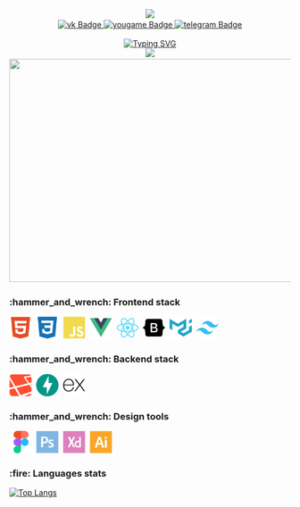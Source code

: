 <div id="header" align="center">
  <img src="https://media.giphy.com/media/M9gbBd9nbDrOTu1Mqx/giphy.gif" width="100"/>
</div>

<div id="badges" align="center">
  <a href="https://vk.com/madeninheaven">
    <img src="https://img.shields.io/badge/Vkontakte-6A76FF?logo=vk&logoColor=white" alt="vk Badge"/>
  </a>
  <a href="https://yougame.biz/members/451921/">
    <img src="https://img.shields.io/badge/YouGame-red?logo=yougame&logoColor=white" alt="yougame Badge"/>
  </a>
  <a href="https://t.me/jmp_label8">
    <img src="https://img.shields.io/badge/Telegram-6A76FF?logo=telegram&logoColor=white" alt="telegram Badge"/>
  </a>
</div>

<div align="center">
  <img src="https://komarev.com/ghpvc/?username=qeaaaae&style=flat-square&color=6A76FF" alt="" />
</div>

<div align="center">
  <a href="https://git.io/typing-svg"><img src="https://readme-typing-svg.demolab.com?font=Fira+Code&weight=600&pause=1000&color=6A76FF&center=true&vCenter=true&random=false&lines=WELCOME+TO+MY+GITHUB+PROFILE!" alt="Typing SVG" /></a> <br>
  <img src="https://media.giphy.com/media/hvRJCLFzcasrR4ia7z/giphy.gif" width="40px"/>
</div>

<div align="center">
  <img src="http://studiopixel.in/wp-content/uploads/2017/11/senior-front-end-developer-openings-1.gif" width="600" height="400"/>
</div>

<h3>:hammer_and_wrench: Frontend stack</h3>
<div>
  <img src="https://github.com/devicons/devicon/blob/master/icons/html5/html5-plain.svg" title="HTML5" alt="HTML" width="40" height="40"/>&nbsp;
  <img src="https://github.com/devicons/devicon/blob/master/icons/css3/css3-plain.svg"  title="CSS3" alt="CSS" width="40" height="40"/>&nbsp;
  <img src="https://github.com/devicons/devicon/blob/master/icons/javascript/javascript-plain.svg" title="JavaScript" alt="JavaScript" width="40" height="40"/>&nbsp;
  <img src="https://github.com/devicons/devicon/blob/master/icons/vuejs/vuejs-original.svg" title="Vue" alt="Vue" width="40" height="40"/>&nbsp;
  <img src="https://github.com/devicons/devicon/blob/master/icons/react/react-original.svg" title="React" alt="React" width="40" height="40"/>&nbsp;
  <img src="https://github.com/devicons/devicon/blob/master/icons/bootstrap/bootstrap-plain.svg" title="Bootstrap" alt="Bootstrap" width="40" height="40"/>&nbsp;
  <img src="https://github.com/devicons/devicon/blob/master/icons/materialui/materialui-plain.svg" title="Material UI" alt="Material UI" width="40" height="40"/>&nbsp;
  <img src="https://github.com/devicons/devicon/blob/master/icons/tailwindcss/tailwindcss-plain.svg" title="Tailwind" alt="Tailwind" width="40" height="40"/>&nbsp;
</div>

<h3>:hammer_and_wrench: Backend stack</h3>
<div>
  <img src="https://github.com/devicons/devicon/blob/master/icons/laravel/laravel-plain.svg" title="Laravel" alt="Laravel" width="40" height="40"/>&nbsp;
  <img src="https://github.com/devicons/devicon/blob/master/icons/fastapi/fastapi-original.svg" title="FastAPI" alt="FastAPI" width="40" height="40"/>&nbsp;
  <img src="https://github.com/devicons/devicon/blob/master/icons/express/express-original.svg" title="Express" alt="Express" width="40" height="40"/>&nbsp;
</div>

<h3>:hammer_and_wrench: Design tools</h3>
<div>
  <img src="https://github.com/devicons/devicon/blob/master/icons/figma/figma-original.svg" title="Figma" alt="Figma" width="40" height="40"/>&nbsp;
  <img src="https://github.com/devicons/devicon/blob/master/icons/photoshop/photoshop-plain.svg" title="PS" alt="PS" width="40" height="40"/>&nbsp;
  <img src="https://github.com/devicons/devicon/blob/master/icons/xd/xd-plain.svg" title="XD" alt="XD" width="40" height="40"/>&nbsp;
  <img src="https://github.com/devicons/devicon/blob/master/icons/illustrator/illustrator-plain.svg" title="IL" alt="IL" width="40" height="40"/>&nbsp;
</div>

<h3>:fire: Languages stats</h3>

[![Top Langs](https://github-readme-stats.vercel.app/api/top-langs/?username=anuraghazra)](https://github.com/anuraghazra/github-readme-stats)

